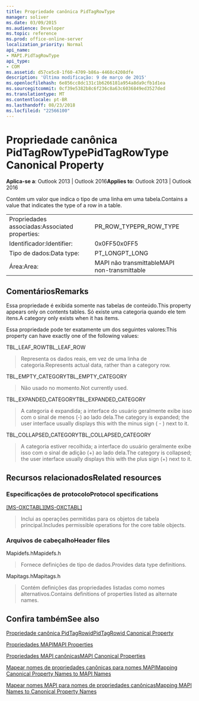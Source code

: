 ```yaml
---
title: Propriedade canônica PidTagRowType
manager: soliver
ms.date: 03/09/2015
ms.audience: Developer
ms.topic: reference
ms.prod: office-online-server
localization_priority: Normal
api_name:
- MAPI.PidTagRowType
api_type:
- COM
ms.assetid: d57ce5c8-1f60-4709-b86a-4468c4208dfe
description: 'Última modificação: 9 de março de 2015'
ms.openlocfilehash: 6e856cc8dc131c1b6266181a954a8da9cfb1d1ea
ms.sourcegitcommit: 0cf39e5382b8c6f236c8a63c6036849ed3527ded
ms.translationtype: MT
ms.contentlocale: pt-BR
ms.lasthandoff: 08/23/2018
ms.locfileid: "22566100"
---
```

# <a name="pidtagrowtype-canonical-property"></a><span data-ttu-id="f1db7-103">Propriedade canônica PidTagRowType</span><span class="sxs-lookup"><span data-stu-id="f1db7-103">PidTagRowType Canonical Property</span></span>

  
  
<span data-ttu-id="f1db7-104">**Aplica-se a**: Outlook 2013 | Outlook 2016</span><span class="sxs-lookup"><span data-stu-id="f1db7-104">**Applies to**: Outlook 2013 | Outlook 2016</span></span> 
  
<span data-ttu-id="f1db7-105">Contém um valor que indica o tipo de uma linha em uma tabela.</span><span class="sxs-lookup"><span data-stu-id="f1db7-105">Contains a value that indicates the type of a row in a table.</span></span>
  
|||
|:-----|:-----|
|<span data-ttu-id="f1db7-106">Propriedades associadas:</span><span class="sxs-lookup"><span data-stu-id="f1db7-106">Associated properties:</span></span>  <br/> |<span data-ttu-id="f1db7-107">PR_ROW_TYPE</span><span class="sxs-lookup"><span data-stu-id="f1db7-107">PR_ROW_TYPE</span></span>  <br/> |
|<span data-ttu-id="f1db7-108">Identificador:</span><span class="sxs-lookup"><span data-stu-id="f1db7-108">Identifier:</span></span>  <br/> |<span data-ttu-id="f1db7-109">0x0FF5</span><span class="sxs-lookup"><span data-stu-id="f1db7-109">0x0FF5</span></span>  <br/> |
|<span data-ttu-id="f1db7-110">Tipo de dados:</span><span class="sxs-lookup"><span data-stu-id="f1db7-110">Data type:</span></span>  <br/> |<span data-ttu-id="f1db7-111">PT_LONG</span><span class="sxs-lookup"><span data-stu-id="f1db7-111">PT_LONG</span></span>  <br/> |
|<span data-ttu-id="f1db7-112">Área:</span><span class="sxs-lookup"><span data-stu-id="f1db7-112">Area:</span></span>  <br/> |<span data-ttu-id="f1db7-113">MAPI não transmittable</span><span class="sxs-lookup"><span data-stu-id="f1db7-113">MAPI non-transmittable</span></span>  <br/> |
   
## <a name="remarks"></a><span data-ttu-id="f1db7-114">Comentários</span><span class="sxs-lookup"><span data-stu-id="f1db7-114">Remarks</span></span>

<span data-ttu-id="f1db7-115">Essa propriedade é exibida somente nas tabelas de conteúdo.</span><span class="sxs-lookup"><span data-stu-id="f1db7-115">This property appears only on contents tables.</span></span> <span data-ttu-id="f1db7-116">Só existe uma categoria quando ele tem itens.</span><span class="sxs-lookup"><span data-stu-id="f1db7-116">A category only exists when it has items.</span></span>
  
<span data-ttu-id="f1db7-117">Essa propriedade pode ter exatamente um dos seguintes valores:</span><span class="sxs-lookup"><span data-stu-id="f1db7-117">This property can have exactly one of the following values:</span></span>
  
<span data-ttu-id="f1db7-118">TBL_LEAF_ROW</span><span class="sxs-lookup"><span data-stu-id="f1db7-118">TBL_LEAF_ROW</span></span> 
  
> <span data-ttu-id="f1db7-119">Representa os dados reais, em vez de uma linha de categoria.</span><span class="sxs-lookup"><span data-stu-id="f1db7-119">Represents actual data, rather than a category row.</span></span>
    
<span data-ttu-id="f1db7-120">TBL_EMPTY_CATEGORY</span><span class="sxs-lookup"><span data-stu-id="f1db7-120">TBL_EMPTY_CATEGORY</span></span> 
  
> <span data-ttu-id="f1db7-121">Não usado no momento.</span><span class="sxs-lookup"><span data-stu-id="f1db7-121">Not currently used.</span></span>
    
<span data-ttu-id="f1db7-122">TBL_EXPANDED_CATEGORY</span><span class="sxs-lookup"><span data-stu-id="f1db7-122">TBL_EXPANDED_CATEGORY</span></span> 
  
> <span data-ttu-id="f1db7-123">A categoria é expandida; a interface do usuário geralmente exibe isso com o sinal de menos (-) ao lado dela.</span><span class="sxs-lookup"><span data-stu-id="f1db7-123">The category is expanded; the user interface usually displays this with the minus sign ( - ) next to it.</span></span>
    
<span data-ttu-id="f1db7-124">TBL_COLLAPSED_CATEGORY</span><span class="sxs-lookup"><span data-stu-id="f1db7-124">TBL_COLLAPSED_CATEGORY</span></span> 
  
> <span data-ttu-id="f1db7-125">A categoria estiver recolhida; a interface do usuário geralmente exibe isso com o sinal de adição (+) ao lado dela.</span><span class="sxs-lookup"><span data-stu-id="f1db7-125">The category is collapsed; the user interface usually displays this with the plus sign (+) next to it.</span></span>
    
## <a name="related-resources"></a><span data-ttu-id="f1db7-126">Recursos relacionados</span><span class="sxs-lookup"><span data-stu-id="f1db7-126">Related resources</span></span>

### <a name="protocol-specifications"></a><span data-ttu-id="f1db7-127">Especificações de protocolo</span><span class="sxs-lookup"><span data-stu-id="f1db7-127">Protocol specifications</span></span>

<span data-ttu-id="f1db7-128">[[MS-OXCTABL]](http://msdn.microsoft.com/library/d33612dc-36a8-4623-8a26-c156cf8aae4b%28Office.15%29.aspx)</span><span class="sxs-lookup"><span data-stu-id="f1db7-128">[[MS-OXCTABL]](http://msdn.microsoft.com/library/d33612dc-36a8-4623-8a26-c156cf8aae4b%28Office.15%29.aspx)</span></span>
  
> <span data-ttu-id="f1db7-129">Inclui as operações permitidas para os objetos de tabela principal.</span><span class="sxs-lookup"><span data-stu-id="f1db7-129">Includes permissible operations for the core table objects.</span></span>
    
### <a name="header-files"></a><span data-ttu-id="f1db7-130">Arquivos de cabeçalho</span><span class="sxs-lookup"><span data-stu-id="f1db7-130">Header files</span></span>

<span data-ttu-id="f1db7-131">Mapidefs.h</span><span class="sxs-lookup"><span data-stu-id="f1db7-131">Mapidefs.h</span></span>
  
> <span data-ttu-id="f1db7-132">Fornece definições de tipo de dados.</span><span class="sxs-lookup"><span data-stu-id="f1db7-132">Provides data type definitions.</span></span>
    
<span data-ttu-id="f1db7-133">Mapitags.h</span><span class="sxs-lookup"><span data-stu-id="f1db7-133">Mapitags.h</span></span>
  
> <span data-ttu-id="f1db7-134">Contém definições das propriedades listadas como nomes alternativos.</span><span class="sxs-lookup"><span data-stu-id="f1db7-134">Contains definitions of properties listed as alternate names.</span></span>
    
## <a name="see-also"></a><span data-ttu-id="f1db7-135">Confira também</span><span class="sxs-lookup"><span data-stu-id="f1db7-135">See also</span></span>



[<span data-ttu-id="f1db7-136">Propriedade canônica PidTagRowid</span><span class="sxs-lookup"><span data-stu-id="f1db7-136">PidTagRowid Canonical Property</span></span>](pidtagrowid-canonical-property.md)


[<span data-ttu-id="f1db7-137">Propriedades MAPI</span><span class="sxs-lookup"><span data-stu-id="f1db7-137">MAPI Properties</span></span>](mapi-properties.md)
  
[<span data-ttu-id="f1db7-138">Propriedades MAPI canônicas</span><span class="sxs-lookup"><span data-stu-id="f1db7-138">MAPI Canonical Properties</span></span>](mapi-canonical-properties.md)
  
[<span data-ttu-id="f1db7-139">Mapear nomes de propriedades canônicas para nomes MAPI</span><span class="sxs-lookup"><span data-stu-id="f1db7-139">Mapping Canonical Property Names to MAPI Names</span></span>](mapping-canonical-property-names-to-mapi-names.md)
  
[<span data-ttu-id="f1db7-140">Mapear nomes MAPI para nomes de propriedades canônicas</span><span class="sxs-lookup"><span data-stu-id="f1db7-140">Mapping MAPI Names to Canonical Property Names</span></span>](mapping-mapi-names-to-canonical-property-names.md)

